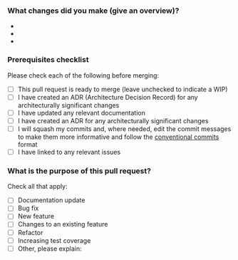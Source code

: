 ### What changes did you make (give an overview)?
-
-
-

### Prerequisites checklist
Please check each of the following before merging:
- [ ] This pull request is ready to merge (leave unchecked to indicate a WIP)
- [ ] I have created an ADR (Architecture Decision Record) for any architecturally significant changes
- [ ] I have updated any relevant documentation
- [ ] I have created an ADR for any architecturally significant changes
- [ ] I will squash my commits and, where needed, edit the commit messages to make them more informative and follow the [conventional commits](https://www.conventionalcommits.org/en/v1.0.0/) format
- [ ] I have linked to any relevant issues

### What is the purpose of this pull request?
Check all that apply:
- [ ] Documentation update
- [ ] Bug fix
- [ ] New feature
- [ ] Changes to an existing feature
- [ ] Refactor
- [ ] Increasing test coverage
- [ ] Other, please explain:
